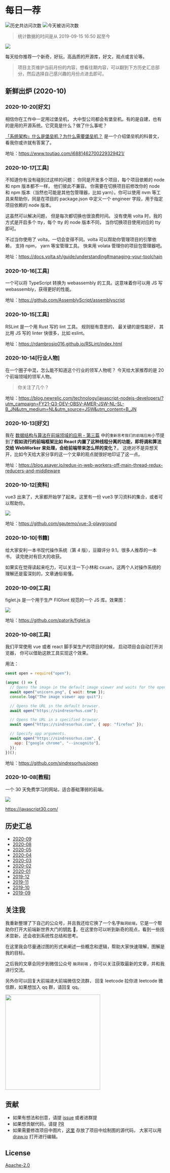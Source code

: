 # 每日一荐

![历史共访问次数](https://visitor-count-badge.herokuapp.com/total.svg?repo_id=azl397985856.daily-featured)
![今天被访问次数](https://visitor-count-badge.herokuapp.com/today.svg?repo_id=azl397985856.daily-featured)

> 统计数据的时间是从 2019-09-15 16:50 起至今

![](https://tva1.sinaimg.cn/large/006y8mN6ly1g8d0sktqrwj30hs07maae.jpg)

每天给你推荐一个新奇，好玩，高品质的开源库，好文，观点或言论等。

> 项目主页维护当前月份的内容，想看往期内容，可以翻到下方历史汇总部分，然后选择自己感兴趣的月份点进去即可。

## 新鲜出炉 (2020-10)

### 2020-10-20[好文]

相信你在工作中一定用过堡垒机， 大中型公司都会有堡垒机。有的是自建，也有的是用的开源系统。它究竟是什么？做了什么事呢？

[「系统架构」什么是堡垒机？为什么需要堡垒机？](https://mp.weixin.qq.com/s/ptzcIjRePFd_K8_8IiqXfg) 是一个介绍堡垒机的科普文，看我你或许就有答案了。

地址：https://www.toutiao.com/i6881462700229329421/

### 2020-10-17[工具]

不知道你有没有碰到过这样的问题： 你同是开发多个项目，每个项目依赖的 node 和 npm 版本都不一样， 他们彼此不兼容。 你需要在切换项目前修改你的 node 和 npm 版本（当然也可能是其他包管理器，比如 yarn）。你可以使用 nvm 等工具来帮助你，同是在项目的 package.json 中定义一个 engineer 字段，用于指定项目依赖的 node 版本。

这虽然可以解决问题， 但是每次都切换也很浪费时间。 没有使用 volta 时，我的方式是开启多个 tty，每个 tty 的 node 版本不同， 当你切换项目使用对应的 tty 即可。

不过当你使用了 volta，一切会变得不同。volta 可以帮助你管理项目的引擎依赖， 支持 npm， yarn 等宝管理工具。 快来用 volata 管理你的项目包管理器吧。

地址：https://docs.volta.sh/guide/understanding#managing-your-toolchain

### 2020-10-16[工具]

一个可以将 TypeScript 转换为 webassembly 的工具。这意味着你可以用 JS 写 webassembly，获得更好的性能。

地址：https://github.com/AssemblyScript/assemblyscript

### 2020-10-15[工具]

RSLint 是一个用 Rust 写的 lint 工具。 规则挺有意思的， 最关键的是性能好， 其比用 JS 写的 linter 快很多，比如 eslint。

地址：https://rdambrosio016.github.io/RSLint/index.html

### 2020-10-14[行业人物]

在一个圈子中混，怎么能不知道这个行业的领军人物呢？ 今天给大家推荐的是 20 个前端领域的领军人物。

> 你关注了几个？

地址：https://blog.newrelic.com/technology/javascript-nodejs-developers/?utm_campaign=FY21-Q3-DEV-OBSV-AMER-JSW-NL-SL-B_JN&utm_medium=NL&utm_source=JSW&utm_content=B_JN

### 2020-10-13[好文]

我在 [数据结构与算法在前端领域的应用 - 第三篇](https://lucifer.ren/blog/2019/09/20/algorthimn-fe-3/) 中的`重新思考我们的前端应用`小节提到了**假如流行的前端框架比如 React 内置了这种线程分离的功能，即将调和算法交给 WebWorker 来处理，会给前端带来怎么样的变化？**。 这绝对不是异想天开，比如今天给大家分享的这一个文章的观点就很好地印证了这一点。

地址：https://blog.asayer.io/redux-in-web-workers-off-main-thread-redux-reducers-and-middleware

### 2020-10-12[资料]

vue3 出来了，大家都开始学了起来。这里有一份 vue3 学习资料的集合，或者可以帮助你。

![](https://tva1.sinaimg.cn/large/007S8ZIlly1gjlbt5q7ygj30u00w1wkz.jpg)

地址：https://github.com/gautemo/vue-3-playground

### 2020-10-10[书籍]

给大家安利一本书现代操作系统（第 4 版），豆瓣评分 9.1。很多人推荐的一本书， 读完绝对有巨大的收获。

如果实在觉得读起来吃力，可以关注一下小林和 cxuan，这两个人对操作系统的理解还是蛮深刻的，文章通俗易懂。

### 2020-10-09[工具]

figlet.js 是一个用于生产 FIGfont 规范的一个 JS 库。效果图：

![](https://tva1.sinaimg.cn/large/007S8ZIlly1gjlbpo5l30j31c00tgdix.jpg)

地址：https://github.com/patorjk/figlet.js

### 2020-10-08[工具]

我们平常使用 vue 或者 react 脚手架生产的项目的时候， 启动项目会自动打开浏览器， 你可以借助这款工具实现这个效果。

用法：

```js
const open = require("open");

(async () => {
  // Opens the image in the default image viewer and waits for the opened app to quit.
  await open("unicorn.png", { wait: true });
  console.log("The image viewer app quit");

  // Opens the URL in the default browser.
  await open("https://sindresorhus.com");

  // Opens the URL in a specified browser.
  await open("https://sindresorhus.com", { app: "firefox" });

  // Specify app arguments.
  await open("https://sindresorhus.com", {
    app: ["google chrome", "--incognito"],
  });
})();
```

地址：https://github.com/sindresorhus/open

### 2020-10-08[教程]

一个 30 天免费学习的网站，适合基础薄弱的前端。

![](https://tva1.sinaimg.cn/large/007S8ZIlly1gjmpyj2eiuj30zg0lo7l2.jpg)

https://javascript30.com/

## 历史汇总

- [2020-09](./backup/2020-09/)
- [2020-08](./backup/2020-08/)
- [2020-05](./backup/2020-05/)
- [2020-04](./backup/2020-04/)
- [2020-03](./backup/2020-03/)
- [2020-02](./backup/2020-02/)
- [2020-01](./backup/2020-01/)
- [2019-12](./backup/2019-12/)
- [2019-11](./backup/2019-11/)
- [2019-10](./backup/2019-10/)
- [2019-09](./backup/2019-09/)

## 关注我

我重新整理了下自己的公众号，并且我还给它换了一个名字`脑洞前端`，它是一个帮助你打开大前端新世界大门的钥匙 🔑，在这里你可以听到新奇的观点，看到一些技术尝新，还会收到系统性总结和思考。

在这里我会尽量通过图的形式来阐述一些概念和逻辑，帮助大家快速理解，图解是我的目标。

之后我的文章会同步到微信公众号 `脑洞前端` ，你可以关注获取最新的文章，并和我进行交流。

另外你可以回复大前端进大前端微信交流群， 回复 leetcode 拉你进 leetcode 微信群，如果想加入 qq 群，请回复 qq。

<img width="300" src="https://tva1.sinaimg.cn/large/006y8mN6ly1g7he9xdtmyj30by0byaac.jpg">

## 贡献

- 如果有想法和创意，请提 [issue](https://github.com/azl397985856/daily-featured/issues) 或者进群提
- 如果想贡献代码，请提 [PR](https://github.com/azl397985856/daily-featured/pulls)
- 如果需要修改项目中图片，[这里](./assets/) 存放了项目中绘制图的源代码， 大家可以用 [draw.io](https://www.draw.io/) 打开进行编辑。

## License

[Apache-2.0](./LICENSE)
